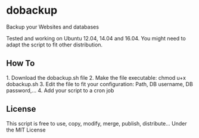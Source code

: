 dobackup
========

Backup your Websites and databases

Tested and working on Ubuntu 12.04, 14.04 and 16.04. You might need to adapt the script to fit other distribution.
<h2>How To</h2>
1. Download the dobackup.sh file
2. Make the file executable: chmod u+x dobackup.sh
3. Edit the file to fit your configuration: Path, DB username, DB password,...
4. Add your script to a cron job

<h2>License</h2>
This script is free to use, copy, modify, merge, publish, distribute... Under the MIT License
